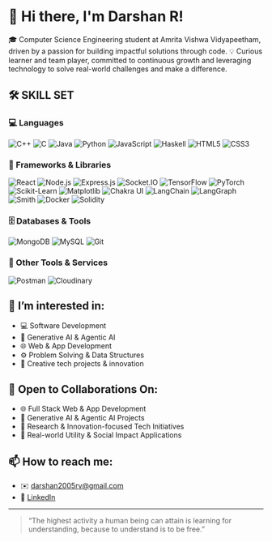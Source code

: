 # 👋 Hi there, I'm  Darshan R!

🎓 Computer Science Engineering student at Amrita Vishwa Vidyapeetham, driven by a passion for building impactful solutions through code.
💡 Curious learner and team player, committed to continuous growth and leveraging technology to solve real-world challenges and make a difference.

## 🛠️ SKILL SET
### 💻 Languages
![C++](https://img.shields.io/badge/C++-00599C?style=for-the-badge&logo=c%2b%2b&logoColor=white)
![C](https://img.shields.io/badge/C-00599C?style=for-the-badge&logo=c&logoColor=white)
![Java](https://img.shields.io/badge/Java-007396?style=for-the-badge&logo=java&logoColor=white)
![Python](https://img.shields.io/badge/Python-3776AB?style=for-the-badge&logo=python&logoColor=white)
![JavaScript](https://img.shields.io/badge/JavaScript-F7DF1E?style=for-the-badge&logo=javascript&logoColor=black)
![Haskell](https://img.shields.io/badge/Haskell-5D4F85?style=for-the-badge&logo=haskell&logoColor=white)
![HTML5](https://img.shields.io/badge/HTML5-E34F26?style=for-the-badge&logo=html5&logoColor=white)
![CSS3](https://img.shields.io/badge/CSS3-1572B6?style=for-the-badge&logo=css3&logoColor=white)



### 🚀 Frameworks & Libraries

![React](https://img.shields.io/badge/React-20232A?style=for-the-badge&logo=react&logoColor=61DAFB)
![Node.js](https://img.shields.io/badge/Node.js-339933?style=for-the-badge&logo=nodedotjs&logoColor=white)
![Express.js](https://img.shields.io/badge/Express.js-000000?style=for-the-badge&logo=express&logoColor=white)
![Socket.IO](https://img.shields.io/badge/Socket.IO-010101?style=for-the-badge&logo=socketdotio&logoColor=white)
![TensorFlow](https://img.shields.io/badge/TensorFlow-FF6F00?style=for-the-badge&logo=tensorflow&logoColor=white)
![PyTorch](https://img.shields.io/badge/PyTorch-EE4C2C?style=for-the-badge&logo=pytorch&logoColor=white)
![Scikit-Learn](https://img.shields.io/badge/Scikit--Learn-F7931E?style=for-the-badge&logo=scikit-learn&logoColor=white)
![Matplotlib](https://img.shields.io/badge/Matplotlib-11557C?style=for-the-badge&logo=matplotlib&logoColor=white)
![Chakra UI](https://img.shields.io/badge/Chakra_UI-319795?style=for-the-badge&logo=chakraui&logoColor=white)
![LangChain](https://img.shields.io/badge/LangChain-000000?style=for-the-badge&logo=langchain&logoColor=white)
![LangGraph](https://img.shields.io/badge/LangGraph-5D3FD3?style=for-the-badge&logo=data:image/svg+xml;base64,PHN2ZyB3aWR0aD0nMjQnIGhlaWdodD0nMjQnIHhtbG5zPSdodHRwOi8vd3d3LnczLm9yZy8yMDAwL3N2Zyc+PHJlY3Qgd2lkdGg9JzI0JyBoZWlnaHQ9JzI0JyBmaWxsPScjNUQzRkQzJyByeD0nNCcvPjwvc3ZnPg==&logoColor=white)
![Smith](https://img.shields.io/badge/Smith-0057FF?style=for-the-badge&logo=data:image/svg+xml;base64,PHN2ZyBoZWlnaHQ9IjQ4IiB3aWR0aD0iNDgiIHZpZXdCb3g9IjAgMCAxMjggMTI4IiBmaWxsPSIjZmZmIj48cmVjdCB3aWR0aD0iMTI4IiBoZWlnaHQ9IjEyOCIgZmlsbD0iIzAwNTdGRiIvPjwvc3ZnPg==&logoColor=white)
![Docker](https://img.shields.io/badge/Docker-2496ED?style=for-the-badge&logo=docker&logoColor=white)
![Solidity](https://img.shields.io/badge/Solidity-363636?style=for-the-badge&logo=solidity&logoColor=white)


### 🗄️ Databases & Tools
![MongoDB](https://img.shields.io/badge/MongoDB-47A248?style=for-the-badge&logo=mongodb&logoColor=white)
![MySQL](https://img.shields.io/badge/MySQL-4479A1?style=for-the-badge&logo=mysql&logoColor=white)
![Git](https://img.shields.io/badge/Git-F05032?style=for-the-badge&logo=git&logoColor=white)

### 🔧 Other Tools & Services
![Postman](https://img.shields.io/badge/Postman-FF6C37?style=for-the-badge&logo=postman&logoColor=white)
![Cloudinary](https://img.shields.io/badge/Cloudinary-3448C5?style=for-the-badge&logo=cloudinary&logoColor=white)




## 👀 I’m interested in:
- 💻 Software Development  
- 🤖 Generative AI & Agentic AI  
- 🌐 Web & App Development  
- ⚙️ Problem Solving & Data Structures
- 🎨 Creative tech projects & innovation


## 🤝 Open to Collaborations On:
- 🌐 Full Stack Web & App Development  
- 🤖 Generative AI & Agentic AI Projects  
- 🔬 Research & Innovation-focused Tech Initiatives  
- 📲 Real-world Utility & Social Impact Applications  





## 📫 How to reach me:
- ✉️ darshan2005rv@gmail.com
- 💼 [LinkedIn](https://www.linkedin.com/in/darshan-r23)





---
> “The highest activity a human being can attain is learning for understanding, because to understand is to be free.”


